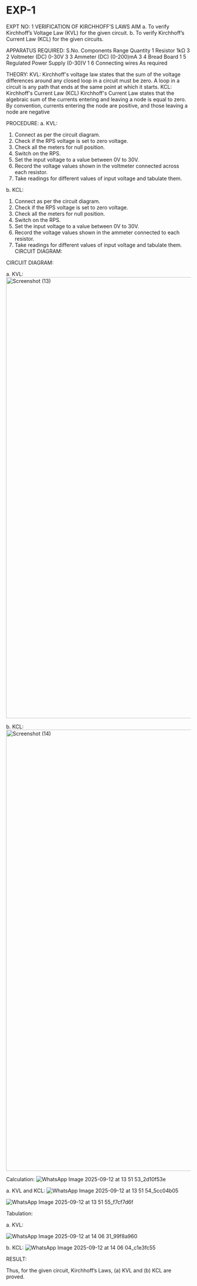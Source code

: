 # EXP-1
EXPT NO: 1	VERIFICATION OF KIRCHHOFF’S LAWS
AIM
a.   To verify Kirchhoff’s Voltage Law (KVL) for the given circuit. 
b.   To verify Kirchhoff’s Current Law (KCL) for the given circuits.

APPARATUS REQUIRED: 
S.No.	Components	Range	Quantity
1	Resistor	1kΩ	3
2	Voltmeter (DC)	0-30V	3
3	Ammeter (DC)	(0-200)mA	3
4	Bread Board		1
5	Regulated Power Supply	(0-30)V	1
6	Connecting wires		As required

THEORY:
KVL: Kirchhoff's voltage law states that the sum of the voltage differences around any closed loop in a circuit must be zero. A loop in a circuit is any path that ends at the same point at which it starts.
KCL:
Kirchhoff's Current Law (KCL) Kirchhoff's Current Law states that the algebraic sum of the currents entering and leaving a node is equal to zero. By convention, currents entering the node are positive, and those leaving a node are negative


PROCEDURE:
a.   KVL:
1.   Connect as per the circuit diagram.
2.   Check if the RPS voltage is set to zero voltage.
3.   Check all the meters for null position.
4.   Switch on the RPS.
5.   Set the input voltage to a value between 0V to 30V.
6.   Record the voltage values shown in the voltmeter connected across each resistor.
7.   Take readings for different values of input voltage and tabulate them.


b.  KCL:
1.   Connect as per the circuit diagram.
2.   Check if the RPS voltage is set to zero voltage.
3.   Check all the meters for null position.
4.   Switch on the RPS.
5.   Set the input voltage to a value between 0V to 30V.
6.   Record the voltage values shown in the ammeter connected to each resistor.
7.   Take readings for different values of input voltage and tabulate them. 
CIRCUIT DIAGRAM:

CIRCUIT DIAGRAM:


a.   KVL:
<img width="1920" height="1200" alt="Screenshot (13)" src="https://github.com/user-attachments/assets/5a03b0a9-cc19-4749-b2e8-61616462ea07" /> 


b.  KCL:
 <img width="1920" height="1200" alt="Screenshot (14)" src="https://github.com/user-attachments/assets/04991427-0ad2-4262-9ac2-387904295d5a" />


Calculation:
![WhatsApp Image 2025-09-12 at 13 51 53_2d10f53e](https://github.com/user-attachments/assets/7ab5ae2e-f24a-43bb-a2a6-e4adc514da3e)

a.   KVL and KCL:
![WhatsApp Image 2025-09-12 at 13 51 54_5cc04b05](https://github.com/user-attachments/assets/0dc46ce5-18ac-4a88-8935-1c6f4bdb79b0)

![WhatsApp Image 2025-09-12 at 13 51 55_f7cf7d6f](https://github.com/user-attachments/assets/a21bb949-064c-42e0-bd2b-c2010da19e64)


Tabulation:

a.   KVL:

 ![WhatsApp Image 2025-09-12 at 14 06 31_99f8a960](https://github.com/user-attachments/assets/9dd38a45-66dd-4cee-8d54-58ccf60a34d1)


b.  KCL:
![WhatsApp Image 2025-09-12 at 14 06 04_c1e3fc55](https://github.com/user-attachments/assets/09aa56cc-bf2f-4cc5-ac6f-5f0b9e92d20d)


RESULT:

Thus, for the given circuit, Kirchhoff’s Laws, (a) KVL and (b) KCL are proved.
